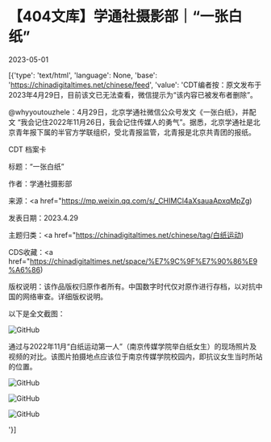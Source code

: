 # 【404文库】学通社摄影部｜“一张白纸”

2023-05-01

[{'type': 'text/html', 'language': None, 'base': 'https://chinadigitaltimes.net/chinese/feed', 'value': 'CDT编者按：原文发布于2023年4月29日，目前该文已无法查看，微信提示为“该内容已被发布者删除”。



@whyyoutouzhele：4月29日，北京学通社微信公众号发文《一张白纸》，并配文 “我会记住2022年11月26日，我会记住传媒人的勇气”。据悉，北京学通社是北京青年报下属的半官方学联组织，受北青报监管，北青报是北京共青团的报纸。





CDT 档案卡

标题：“一张白纸”

作者：学通社摄影部

来源：<a href="https://mp.weixin.qq.com/s/_CHIMCl4aXsauaApxqMpZg)

发表日期：2023.4.29

主题归类：<a href="https://chinadigitaltimes.net/chinese/tag/白纸运动)

CDS收藏：<a href="https://chinadigitaltimes.net/space/%E7%9C%9F%E7%90%86%E9%A6%86)

版权说明：该作品版权归原作者所有。中国数字时代仅对原作进行存档，以对抗中国的网络审查。详细版权说明。





以下是全文截图：

![GitHub](https://chinadigitaltimes.net/chinese/files/2023/05/image-1682965026681.png)

通过与2022年11月“白纸运动第一人”（南京传媒学院举白纸女生）的现场照片及视频的对比。该图片拍摄地点应该位于南京传媒学院校园内，即抗议女生当时所站的位置。

![GitHub](https://chinadigitaltimes.net/chinese/files/2023/05/image-1682965406582.png)

![GitHub](https://chinadigitaltimes.net/chinese/files/2023/05/image-1682965138207.png)

![GitHub](https://chinadigitaltimes.net/chinese/files/2023/05/image-1682965177219.png)

'}]